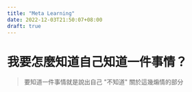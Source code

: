 ```yaml
---
title: "Meta Learning"
date: 2022-12-03T21:50:07+08:00
draft: true
---
```

# 我要怎麼知道自己知道一件事情？
> 要知道一件事情就是說出自己 "不知道" 關於這幾煽情的部分

